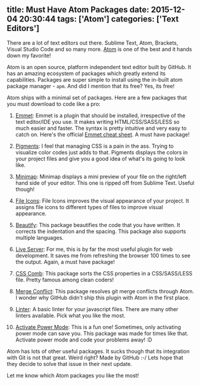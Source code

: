 title: Must Have Atom Packages
date: 2015-12-04 20:30:44
tags: ['Atom']
categories: ['Text Editors']
---

There are a lot of text editors out there. Sublime Text, Atom, Brackets, Visual Studio Code and so many more. [Atom](https://atom.io/) is one of the best and it hands down my favorite!

Atom is an open source, platform independent text editor built by GitHub. It has an amazing ecosystem of packages which greatly extend its capabilities. Packages are super simple to install using the in-built atom package manager - `apm`. And did I mention that its free? Yes, its free!

Atom ships with a minimal set of packages. Here are a few packages that you must download to code like a pro:
<!--more-->

1. [Emmet](https://atom.io/packages/emmet):
Emmet is a plugin that should be installed, irrespective of the text editor/IDE you use. It makes writing HTML/CSS/SASS/LESS so much easier and faster. The syntax is pretty intuitive and very easy to catch on. Here's the official [Emmet cheat sheet](http://docs.emmet.io/cheat-sheet/). A must have package!

2. [Pigments](https://atom.io/packages/pigments):
I feel that managing CSS is a pain in the ass. Trying to visualize color codes just adds to that. Pigments displays the colors in your project files and give you a good idea of what's its going to look like.

3. [Minimap](https://atom.io/packages/minimap):
Minimap displays a mini preview of your file on the right/left hand side of your editor. This one is ripped off from Sublime Text. Useful though!

4. [File Icons](https://atom.io/packages/file-icons):
File Icons improves the visual appearance of your project. It assigns file icons to different types of files to improve visual appearance.

5. [Beautify](https://atom.io/packages/atom-beautify):
This package beautifies the code that you have written. It corrects the indentation and the spacing. This package also supports multiple languages.

6. [Live Server](https://atom.io/packages/atom-live-server):
For me, this is by far the most useful plugin for web development. It saves me from refreshing the browser 100 times to see the output. Again, a must have package!

7. [CSS Comb](https://atom.io/packages/atom-csscomb):
This package sorts the CSS properties in a CSS/SASS/LESS file. Pretty famous among clean coders!

8. [Merge Conflict](https://atom.io/packages/merge-conflicts):
This package resolves git merge conflicts through Atom. I wonder why GitHub didn't ship this plugin with Atom in the first place.

9. [Linter](https://atom.io/packages/linter):
A basic linter for your javascript files. There are many other linters available. Pick what you like the most.

10. [Activate Power Mode](https://atom.io/packages/activate-power-mode):
This is a fun one! Sometimes, only activating power mode can save you. This package was made for times like that. Activate power mode and code your problems away! :D


Atom has lots of other useful packages. It sucks though that its integration with Git is not that great. Weird right? Made by GitHub :-/ Lets hope that they decide to solve that issue in their next update.

Let me know which Atom packages you like the most!
